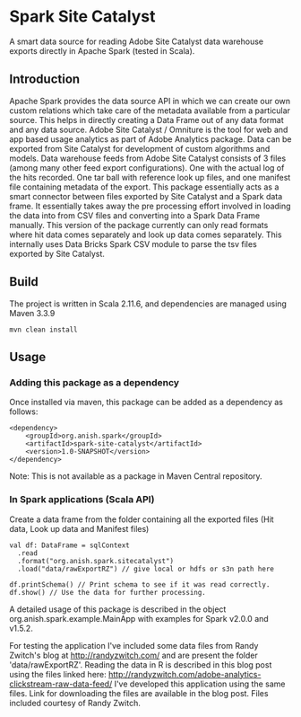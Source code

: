 # Spark Site Catalyst

A smart data source for reading Adobe Site Catalyst data warehouse exports directly in Apache Spark (tested in Scala).

## Introduction
Apache Spark provides the data source API in which we can create our own custom relations which take care of the metadata available from a particular source.
This helps in directly creating a Data Frame out of any data format and any data source. 
Adobe Site Catalyst / Omniture is the tool for web and app based usage analytics as part of Adobe Analytics package. Data can be exported from Site Catalyst for development of custom algorithms and models. 
Data warehouse feeds from Adobe Site Catalyst consists of 3 files (among many other feed export configurations). One with the actual log of the hits recorded. One tar ball with reference look up files, and one manifest file containing metadata of the export.
This package essentially acts as a smart connector between files exported by Site Catalyst and a Spark data frame. It essentially takes away the pre processing effort involved in loading the data into from CSV files and converting into a Spark Data Frame manually.
This version of the package currently can only read formats where hit data comes separately and look up data comes separately. This internally uses Data Bricks Spark CSV module to parse the tsv files exported by Site Catalyst.

## Build
The project is written in Scala 2.11.6, and dependencies are managed using Maven 3.3.9
```
mvn clean install
```

## Usage

### Adding this package as a dependency
Once installed via maven, this package can be added as a dependency as follows:
```
<dependency>
    <groupId>org.anish.spark</groupId>
    <artifactId>spark-site-catalyst</artifactId>
    <version>1.0-SNAPSHOT</version>
</dependency>
```
Note: This is not available as a package in Maven Central repository.

### In Spark applications (Scala API)
Create a data frame from the folder containing all the exported files (Hit data, Look up data and Manifest files)
```
val df: DataFrame = sqlContext
  .read
  .format("org.anish.spark.sitecatalyst")
  .load("data/rawExportRZ") // give local or hdfs or s3n path here

df.printSchema() // Print schema to see if it was read correctly.
df.show() // Use the data for further processing.

```
A detailed usage of this package is described in the object org.anish.spark.example.MainApp with examples for Spark v2.0.0 and v1.5.2.

For testing the application I've included some data files from Randy Zwitch's blog at http://randyzwitch.com/ and are present the folder 'data/rawExportRZ'.
Reading the data in R is described in this blog post using the files linked here: http://randyzwitch.com/adobe-analytics-clickstream-raw-data-feed/
I've developed this application using the same files. Link for downloading the files are available in the blog post.
Files included courtesy of Randy Zwitch.

